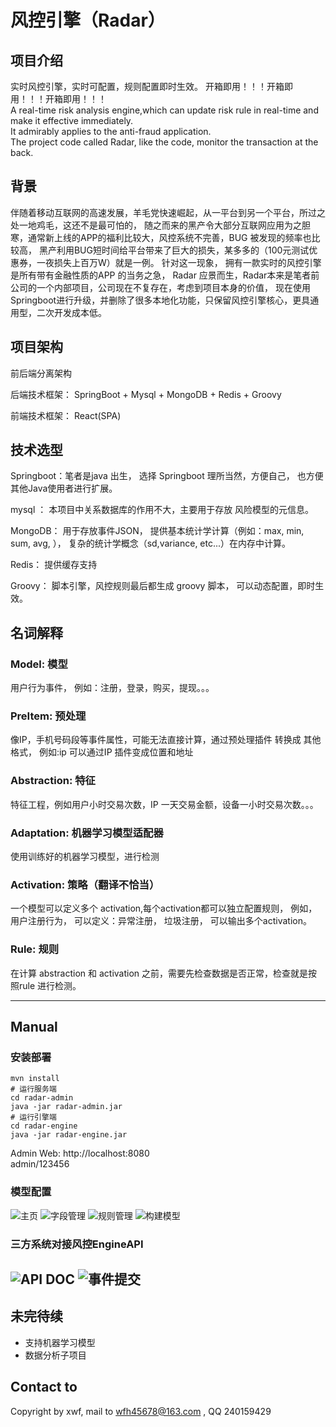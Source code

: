 # 风控引擎（Radar）
## 项目介绍
 实时风控引擎，实时可配置，规则配置即时生效。 开箱即用！！！开箱即用！！！开箱即用！！！  
 A real-time risk analysis engine,which can update risk rule in real-time and  make it effective immediately.   
 It admirably applies to the anti-fraud application.  
 The project code called Radar,  like the code,  monitor the transaction at the back. 

## 背景
  伴随着移动互联网的高速发展，羊毛党快速崛起，从一平台到另一个平台，所过之处一地鸡毛，这还不是最可怕的，
  随之而来的黑产令大部分互联网应用为之胆寒，通常新上线的APP的福利比较大，风控系统不完善，BUG 被发现的频率也比较高，
  黑产利用BUG短时间给平台带来了巨大的损失，某多多的（100元测试优惠券，一夜损失上百万W）就是一例。 
  针对这一现象， 拥有一款实时的风控引擎是所有带有金融性质的APP 的当务之急，
  Radar 应景而生，Radar本来是笔者前公司的一个内部项目，公司现在不复存在，考虑到项目本身的价值，
  现在使用Springboot进行升级，并删除了很多本地化功能，只保留风控引擎核心，更具通用型，二次开发成本低。

## 项目架构

前后端分离架构

后端技术框架： SpringBoot + Mysql +  MongoDB + Redis + Groovy 

前端技术框架： React(SPA) 

## 技术选型
Springboot：笔者是java 出生， 选择 Springboot 理所当然，方便自己， 也方便其他Java使用者进行扩展。

mysql ： 本项目中关系数据库的作用不大，主要用于存放 风险模型的元信息。

MongoDB： 用于存放事件JSON， 提供基本统计学计算（例如：max, min, sum, avg, ），
复杂的统计学概念（sd,variance, etc...）在内存中计算。

Redis： 提供缓存支持

Groovy： 脚本引擎，风控规则最后都生成 groovy 脚本， 可以动态配置，即时生效。

## 名词解释
### Model: 模型
 用户行为事件， 例如：注册，登录，购买，提现。。。
### PreItem: 预处理 
 像IP，手机号码段等事件属性，可能无法直接计算，通过预处理插件 转换成 其他格式，
  例如:ip 可以通过IP 插件变成位置和地址
### Abstraction: 特征
特征工程，例如用户小时交易次数，IP 一天交易金额，设备一小时交易次数。。。
### Adaptation: 机器学习模型适配器
 使用训练好的机器学习模型，进行检测
### Activation: 策略（翻译不恰当）
一个模型可以定义多个 activation,每个activation都可以独立配置规则，
例如，用户注册行为， 可以定义：异常注册， 垃圾注册， 可以输出多个activation。
### Rule: 规则
在计算 abstraction 和 activation 之前，需要先检查数据是否正常，检查就是按照rule 进行检测。

---
## Manual
### 安装部署
    
    mvn install 
    # 运行服务端 
    cd radar-admin 
    java -jar radar-admin.jar
    # 运行引擎端
    cd radar-engine
    java -jar radar-engine.jar

Admin Web: http://localhost:8080  
admin/123456
### 模型配置
![主页](https://github.com/wfh45678/radar/blob/master/resources/images/01.png)
![字段管理](https://github.com/wfh45678/radar/blob/master/resources/images/03.png)
![规则管理](https://github.com/wfh45678/radar/blob/master/resources/images/07.png)
![构建模型](https://github.com/wfh45678/radar/blob/master/resources/images/08.png)

### 三方系统对接风控EngineAPI
![API DOC](https://github.com/wfh45678/radar/blob/master/resources/images/09.png)
![事件提交](https://github.com/wfh45678/radar/blob/master/resources/images/10.png)
---
## 未完待续

* 支持机器学习模型
* 数据分析子项目

## Contact to

 Copyright by xwf, mail to wfh45678@163.com , QQ 240159429 
